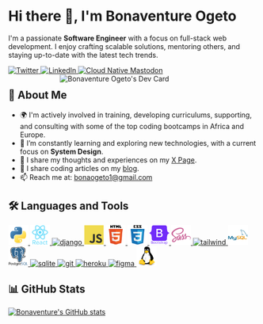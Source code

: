 # Hi there 👋, I'm Bonaventure Ogeto

I'm a passionate **Software Engineer** with a focus on full-stack web development. I enjoy crafting scalable solutions, mentoring others, and staying up-to-date with the latest tech trends.

<div align="left">
  <a href="https://twitter.com/bonaogeto">
    <img src="https://img.shields.io/twitter/follow/bonaogeto?label=Twitter&logo=twitter&style=flat-square&color=1da1f2&logoColor=ffffff" alt="Twitter"/>
  </a>
  <a href="https://www.linkedin.com/in/bonaventureogeto/">
    <img src="https://img.shields.io/static/v1?logo=linkedin&style=flat-square&color=0072b1&label=LinkedIn&message=%E2%98%86" alt="LinkedIn"/>
  </a>
  <a rel="me" href="https://cloud-native.social/@bonaogeto">
    <img src="https://img.shields.io/mastodon/follow/109437637721057155?color=blueviolet&domain=https%3A%2F%2Fcloud-native.social&label=Mastodon&logo=mastodon&logoColor=white&style=flat-square" alt="Cloud Native Mastodon"/>
  </a>
  <a href="https://app.daily.dev/bonaogeto">
    <img src="https://api.daily.dev/devcards/06e30f97940a4e529e38f05e6b3228bb.png?r=2db" width="400" align="right" alt="Bonaventure Ogeto's Dev Card"/>
  </a>
</div>

## 🚀 About Me
- 🌍 I'm actively involved in training, developing curriculums, supporting, and consulting with some of the top coding bootcamps in Africa and Europe.
- 🌱 I’m constantly learning and exploring new technologies, with a current focus on **System Design**.
- 📝 I share my thoughts and experiences on my [X Page](https://x.com/bonaogeto).
- 📝 I share coding articles on my [blog](https://hojaleaks,com).
- 📫 Reach me at: bonaogeto1@gmail.com

## 🛠️ Languages and Tools

<p align="left">
  <a href="https://www.python.org" target="_blank" rel="noreferrer">
    <img src="https://raw.githubusercontent.com/devicons/devicon/master/icons/python/python-original.svg" alt="python" width="40" height="40"/>
  </a>
  <a href="https://reactjs.org/" target="_blank" rel="noreferrer">
    <img src="https://raw.githubusercontent.com/devicons/devicon/master/icons/react/react-original-wordmark.svg" alt="react" width="40" height="40"/>
  </a>
  <a href="https://www.djangoproject.com/" target="_blank" rel="noreferrer">
    <img src="https://cdn.worldvectorlogo.com/logos/django.svg" alt="django" width="40" height="40"/>
  </a>
  <a href="https://www.javascript.com/" target="_blank" rel="noreferrer">
    <img src="https://raw.githubusercontent.com/devicons/devicon/master/icons/javascript/javascript-original.svg" alt="javascript" width="40" height="40"/>
  </a>
  <a href="https://www.w3.org/html/" target="_blank" rel="noreferrer">
    <img src="https://raw.githubusercontent.com/devicons/devicon/master/icons/html5/html5-original-wordmark.svg" alt="html5" width="40" height="40"/>
  </a>
  <a href="https://www.w3schools.com/css/" target="_blank" rel="noreferrer">
    <img src="https://raw.githubusercontent.com/devicons/devicon/master/icons/css3/css3-original-wordmark.svg" alt="css3" width="40" height="40"/>
  </a>
  <a href="https://getbootstrap.com" target="_blank" rel="noreferrer">
    <img src="https://raw.githubusercontent.com/devicons/devicon/master/icons/bootstrap/bootstrap-plain-wordmark.svg" alt="bootstrap" width="40" height="40"/>
  </a>
  <a href="https://sass-lang.com" target="_blank" rel="noreferrer">
    <img src="https://raw.githubusercontent.com/devicons/devicon/master/icons/sass/sass-original.svg" alt="sass" width="40" height="40"/>
  </a>
  <a href="https://tailwindcss.com/" target="_blank" rel="noreferrer">
    <img src="https://www.vectorlogo.zone/logos/tailwindcss/tailwindcss-icon.svg" alt="tailwind" width="40" height="40"/>
  </a>
  <a href="https://www.mysql.com/" target="_blank" rel="noreferrer">
    <img src="https://raw.githubusercontent.com/devicons/devicon/master/icons/mysql/mysql-original-wordmark.svg" alt="mysql" width="40" height="40"/>
  </a>
  <a href="https://www.postgresql.org" target="_blank" rel="noreferrer">
    <img src="https://raw.githubusercontent.com/devicons/devicon/master/icons/postgresql/postgresql-original-wordmark.svg" alt="postgresql" width="40" height="40"/>
  </a>
  <a href="https://www.sqlite.org/" target="_blank" rel="noreferrer">
    <img src="https://www.vectorlogo.zone/logos/sqlite/sqlite-icon.svg" alt="sqlite" width="40" height="40"/>
  </a>
  <a href="https://git-scm.com/" target="_blank" rel="noreferrer">
    <img src="https://www.vectorlogo.zone/logos/git-scm/git-scm-icon.svg" alt="git" width="40" height="40"/>
  </a>
  <a href="https://heroku.com" target="_blank" rel="noreferrer">
    <img src="https://www.vectorlogo.zone/logos/heroku/heroku-icon.svg" alt="heroku" width="40" height="40"/>
  </a>
  <a href="https://www.figma.com/" target="_blank" rel="noreferrer">
    <img src="https://www.vectorlogo.zone/logos/figma/figma-icon.svg" alt="figma" width="40" height="40"/>
  </a>
  <a href="https://www.linux.org/" target="_blank" rel="noreferrer">
    <img src="https://raw.githubusercontent.com/devicons/devicon/master/icons/linux/linux-original.svg" alt="linux" width="40" height="40"/>
  </a>
</p>

## 📊 GitHub Stats
[![Bonaventure's GitHub stats](https://github-readme-stats-sigma-five.vercel.app/api?username=bonaventureogeto&show_icons=true&theme=radical)](https://github.com/anuraghazra/github-readme-stats)
